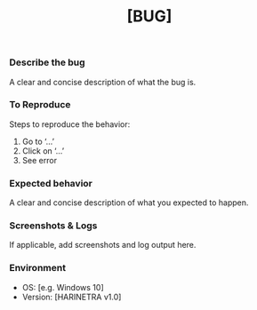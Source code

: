 ﻿---
name: Bug report
about: Report a reproducible bug or issue
title: "[BUG] "
labels: bug
assignees: ''

---

### Describe the bug
A clear and concise description of what the bug is.

### To Reproduce
Steps to reproduce the behavior:
1. Go to ‘…’
2. Click on ‘…’
3. See error

### Expected behavior
A clear and concise description of what you expected to happen.

### Screenshots & Logs
If applicable, add screenshots and log output here.

### Environment
 - OS: [e.g. Windows 10]
 - Version: [HARINETRA v1.0]


